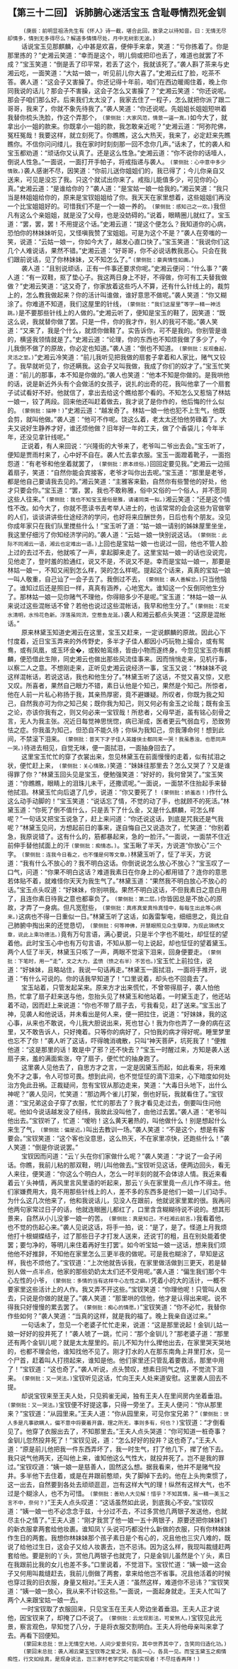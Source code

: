 ## 【第三十二回】 诉肺腑心迷活宝玉 含耻辱情烈死金钏


&nbsp;&nbsp;&nbsp;&nbsp;&nbsp;&nbsp;&nbsp;&nbsp; ```(庚辰：前明显祖汤先生有《怀人》诗一截，堪合此回，故录之以待知音。曰：无情无尽却情多，情到无多得尽么？解道多情情尽处，月中无树影无波。)```  
&nbsp;&nbsp;&nbsp;&nbsp;&nbsp;&nbsp;&nbsp;&nbsp;话说宝玉见那麒麟，心中甚是欢喜，便伸手来拿，笑道：“亏你拣着了。你是那里拣的？”史湘云笑道：“幸而是这个，明儿倘或把印也丢了，难道也就罢了不成？”宝玉笑道：“倒是丢了印平常，若丢了这个，我就该死了。”袭人斟了茶来与史湘云吃，一面笑道：“大姑一娘一，听见前儿你大喜了。”史湘云红了脸，吃茶不答。袭人道：“这会子又害臊了。你还记得十年前，咱们在西边暖阁住着，晚上你同我说的话儿？那会子不害臊，这会子怎么又害臊了？”史湘云笑道：“你还说呢。那会子咱们那么好。后来我们太太没了，我家去住了一程子，怎么就把你派了跟二哥哥，我来了，你就不象先待我了。”袭人笑道：“你还说呢。先姐姐长姐姐短哄着我替你梳头洗脸，作这个弄那个， ```(蒙侧批：大家风范，情景一逼一真。)```如今大了，就拿出小一姐的款来。你既拿小一姐的款，我怎敢亲近呢？”史湘云道：“阿弥陀佛，冤枉冤哉！我要这样，就立刻死了。你瞧瞧，这么大热天，我来了，必定赶来先瞧瞧你。不信你问问缕儿，我在家时时刻刻那一回不念你几声。”话未了，忙的袭人和宝玉都劝道：“顽话你又认真了。还是这么性急。”史湘云道：“你不说你的话噎人，倒说人性急。”一面说，一面打开手帕子，将戒指递与袭人。 ```(蒙侧批：心中意中多少情致。)```袭人感谢不尽，因笑道：“你前儿送你姐姐们的，我已得了；今儿你亲自又送来，可见是没忘了我。只这个就试出你来了。戒指儿能值多少，可见你的心真。”史湘云道：“是谁给你的？”袭人道：“是宝姑一娘一给我的。”湘云笑道：“我只当是林姐姐给你的，原来是宝钗姐姐给了你。我天天在家里想着，这些姐姐们再没一个比宝姐姐好的。可惜我们不是一个一娘一养的。 ```(蒙侧批：感知己之一欢。)```我但凡有这么个亲姐姐，就是没了父母，也是没妨碍的。”说着，眼睛圈儿就红了。宝玉道：“罢，罢，罢！不用提这个话。”史湘云道：“提这个便怎么？我知道你的心病，恐怕你的林妹妹听见，又怪嗔我赞了宝姐姐。可是为这个不是？”袭人在旁嗤的一笑，说道：“云姑一娘一，你如今大了，越发心直口快了。”宝玉笑道：“我说你们这几个人难说话，果然不错。”史湘云道：“好哥哥，你不必说话教我恶心。只会在我们跟前说话，见了你林妹妹，又不知怎么了。” ```(蒙侧批：豪爽情性如画。)```  
&nbsp;&nbsp;&nbsp;&nbsp;&nbsp;&nbsp;&nbsp;&nbsp;袭人道：“且别说顽话，正有一件事还要求你呢。”史湘云便问：“什么事？”袭人道：“有一双鞋，抠了垫心子。我这两日身上不好，不得做，你可有工夫替我做做？”史湘云笑道：“这又奇了，你家放着这些巧人不算，还有什么针线上的，裁剪上的，怎么教我做起来？你的活计叫谁做，谁好意思不做呢。”袭人笑道：“你又糊涂了。你难道不知道，我们这屋里的针线， ```(蒙侧批：“我们这屋里”等字一精一神活跳。)```是不要那些针线上的人做的。”史湘云听了，便知是宝玉的鞋了，因笑道：“既这么说，我就替你做了罢。只是一件，你的我才作，别人的我可不能。”袭人笑道：“又来了，我是个什么，就烦你做鞋了。实告诉你，可不是我的。你别管是谁的，横竖我领情就是了。”史湘云道：“论理，你的东西也不知烦我做了多少了，今儿我倒不做了的原故，你必定也知道。”袭人道：“倒也不知道。 ```(蒙侧批：反观叠起，灵活之至。)```”史湘云冷笑道：“前儿我听见把我做的扇套子拿着和人家比，赌气又铰了。我早就听见了，你还瞒我。这会子又叫我做，我成了你们的奴才了。”宝玉忙笑道：“前儿的那事，本不知是你做的。”袭人也笑道：“他本不知是你做的。是我哄他的话，说是新近外头有个会做活的女孩子，说扎的出奇的花，我叫他拿了一个扇套子试试看好不好。他就信了，拿出去给这个瞧给那个看的。不知怎么又惹恼了林姑一娘一，铰了两段。回来他还叫赶着做去，我才说了是你作的，他后悔的什么似的。 ```(蒙侧批：描神！)```”史湘云道：“越发奇了。林姑一娘一他也犯不上生气，他既会剪，就叫他做。”袭人道：“他可不作呢。饶这么着，老太太还怕他劳碌着了。大夫又说好生静养才好，谁还烦他做？旧年好一年的工夫，做了个香袋儿；今年半年，还没见拿针线呢。”  
&nbsp;&nbsp;&nbsp;&nbsp;&nbsp;&nbsp;&nbsp;&nbsp;正说着，有人来回说：“兴隆街的大爷来了，老爷叫二爷出去会。”宝玉听了，便知是贾雨村来了，心中好不自在。袭人忙去拿衣服。宝玉一面蹬着靴子，一面抱怨道：“有老爷和他坐着就罢了， ```(蒙侧批：原本烦俗。)```回回定要见我。”史湘云一边摇着扇子，笑道：“自然你能会宾接客，老爷才叫你出去呢。”宝玉道：“那里是老爷，都是他自己要请我去见的。”湘云笑道：“主雅客来勤，自然你有些警他的好处，他才只要会你。”宝玉道：“罢，罢，我也不敢称雅，俗中又俗的一个俗人，并不愿同这些人往来。” ```(蒙侧批：我也不知宝玉是俗是雅，请诸同类一拟。)```湘云笑道：“还是这个情性不改。如今大了，你就不愿读书去考举人进士的，也该常常的会会这些为官做宰的人们，谈谈讲讲些仕途经济的学问，也好将来应酬世务，日后也有个朋友。没见你成年家只在我们队里搅些什么！”宝玉听了道：“姑一娘一请别的姊妹屋里坐坐，我这里仔细污了你知经济学问的。”袭人道：“云姑一娘一快别说这话。 ```(蒙侧批：此际不同湘云一语，湘云也定难出一语。)```上回也是宝姑一娘一也说过一回，他也不管人脸上过的去过不去，他就咳了一声，拿起脚来走了。这里宝姑一娘一的话也没说完，见他走了，登时羞的脸通红，说又不是，不说又不是。幸而是宝姑一娘一，那要是林姑一娘一，不知又闹到怎么样，哭的怎么样呢。提起这个话来，真真的宝姑一娘一叫人敬重，自己讪了一会子去了。我倒过不去， ```(蒙侧批：袭人善解忿。)```只当他恼了。谁知过后还是照旧一样，真真有涵养，心地宽大。谁知这一个反倒同他生分了。那林姑一娘一见你赌气不理他，你得赔多少不是呢。”宝玉道：“林姑一娘一从来说过这些混帐话不曾？若他也说过这些混帐话，我早和他生分了。” ```(蒙侧批：花爱水清明，水怜花色新。浮落虽同流，空惹鱼龙涎。)```袭人和湘云都点头笑道：“这原是混帐话。”  
&nbsp;&nbsp;&nbsp;&nbsp;&nbsp;&nbsp;&nbsp;&nbsp;原来林黛玉知道史湘云在这里，宝玉又赶来，一定说麒麟的原故。因此心下忖度着，近日宝玉弄来的外传野史，多半才子佳人都因小巧玩物上撮合，或有鸳鸯，或有凤凰，或玉环金�，或鲛帕鸾绦，皆由小物而遂终身。今忽见宝玉亦有麒麟，便恐借此生隙，同史湘云也做出那些风流佳事来。因而悄悄走来，见机行事，以察二人之意。不想刚走来，正听见史湘云说经济一事，宝玉又说：“林妹妹不说这样混帐话，若说这话，我也和他生分了。”林黛玉听了这话，不觉又喜又惊，又悲又叹。所喜者，果然自己眼力不错，素日认他是个知己，果然是个知己。所惊者，他在人前一片私心称扬于我，其亲热厚密，竟不避嫌疑。所叹者，你既为我之知己，自然我亦可为你之知己矣；既你我为知己，则又何必有金玉之论哉；既有金玉之论，亦该你我有之，则又何必来一宝钗哉！所悲者，父母早逝，虽有铭心刻骨之言，无人为我主张。况近日每觉神思恍惚，病已渐成，医者更云气弱血亏，恐致劳怯之症。你我虽为知己，但恐自不能久待；你纵为我知己，奈我薄命何！想到此间，不禁滚下泪来。 ```(蒙侧批：普天下才子佳人英雄侠士都同来一哭！我虽愚浊，也愿同声一哭。)```待进去相见，自觉无味，便一面拭泪，一面抽身回去了。  
&nbsp;&nbsp;&nbsp;&nbsp;&nbsp;&nbsp;&nbsp;&nbsp;这里宝玉忙忙的穿了衣裳出来，忽见林黛玉在前面慢慢的走着，似有拭泪之状，便忙赶上来， ```(蒙侧批：关心情致。)```笑道：“妹妹往那里去？怎么又哭了？又是谁得罪了你？”林黛玉回头见是宝玉，便勉强笑道：“好好的，我何曾哭了。”宝玉笑道：“你瞧瞧，眼睛上的泪珠儿未干，还撒谎呢。”一面说，一面禁不住抬起手来替他拭泪。林黛玉忙向后退了几步，说道：“你又要死了！ ```(蒙侧批：娇羞态！)```作什么这么动手动脚的！”宝玉笑道：“说话忘了情，不觉的动了手，也就顾不的死活。”林黛玉道：“你死了倒不值什么，只是丢下了什么金，又是什么麒麟，可怎么样呢？”一句话又把宝玉说急了，赶上来问道：“你还说这话，到底是咒我还是气我呢？”林黛玉见问，方想起前日的事来，遂自悔自己又说造次了，忙笑道：“你别着急，我原说错了。这有什么的，筋都暴起来，急的一脸汗。”一面说，一面禁不住近前伸手替他拭面上的汗 ```(蒙侧批：痴情态。)```。宝玉瞅了半天，方说道“你放心”三个字。 ```(蒙侧批：连我今日看之，也不懂是何等文章。)```林黛玉听了，怔了半天，方说道：“我有什么不放心的？我不明白这话。你倒说说怎么放心不放心？”宝玉叹了一口气，问道：“你果不明白这话？难道我素日在你身上的心都用错了？连你的意思若体贴不着，就难怪你天天为我生气了。”林黛玉道：“果然我不明白放心不放心的话。”宝玉点头叹道：“好妹妹，你别哄我。果然不明白这话，不但我素日之意白用了，且连你素日待我之意也都辜负了。 ```(蒙侧批：第二层。)```你皆因总是不放心的原故，才弄了一身病。但凡宽慰些， ```(蒙侧批：真疼真爱真怜真惜中，每每生出此等心病来。)```这病也不得一日重似一日。”林黛玉听了这话，如轰雷掣电，细细思之，竟比自己肺腑中掏出来的还觉恳切， ```(蒙侧批：何等神佛，开慧眼照见众生孽障，为现此锦绣文章，说此上乘功德法。)```竟有万句言语，满心要说，只是半个字也不能吐，却怔怔的望着他。此时宝玉心中也有万句言语，不知从那一句上说起，却也怔怔的望着黛玉。两个人怔了半天，林黛玉只咳了一声，两眼不觉滚下泪来，回身便要走。 ```(蒙侧批：下笔时，用一“走”，文之大力，孟愤（愤之右半）不苦也。)```宝玉忙上前拉住，说道：“好妹妹，且略站住，我说一句话再走。”林黛玉一面拭泪，一面将手推开，说道：“有什么可说的。你的话我早知道了！”口里说着，却头也不回竟去了。  
&nbsp;&nbsp;&nbsp;&nbsp;&nbsp;&nbsp;&nbsp;&nbsp;宝玉站着，只管发起呆来。原来方才出来慌忙，不曾带得扇子，袭人怕他热，忙拿了扇子赶来送与他，忽抬头见了林黛玉和他站着。一时黛玉走了，他还站着不动，因而赶上来说道：“你也不带了扇子去，亏我看见，赶了送来。”宝玉出了神，见袭人和他说话，并未看出是何人来，便一把拉住，说道：“好妹妹，我的这心事，从来也不敢说，今儿我大胆说出来，死也甘心！我为你也弄了一身的病在这里，又不敢告诉人，只好掩着。只等你的病好了，只怕我的病才得好呢。睡里梦里也忘不了你！”袭人听了这话，吓得魄消魂散，只叫“神天菩萨，坑死我了！”便推他道：“这是那里的话！敢是中了邪？还不快去？”宝玉一时醒过来，方知是袭人送扇子来，羞的满面紫涨，夺了扇子，便忙忙的抽身跑了。  
&nbsp;&nbsp;&nbsp;&nbsp;&nbsp;&nbsp;&nbsp;&nbsp;这里袭人见他去了，自思方才之言，一定是因黛玉而起，如此看来，将来难免不才之事，令人可惊可畏。想到此间，也不觉怔怔的滴下泪来，心下暗度如何处治方免此丑祸。正裁疑间，忽有宝钗从那边走来，笑道：“大毒日头地下，出什么神呢？”袭人见问，忙笑道：“那边两个雀儿打架，倒也好玩，我就看住了。”宝钗道：“宝兄弟这会子穿了衣服，忙忙的那去了？我才看见走过去，倒要叫住问他呢。他如今说话越发没了经纬，我故此没叫他了，由他过去罢。”袭人道：“老爷叫他出去。”宝钗听了，忙道：“嗳哟！这么黄天暑热的，叫他做什么！别是想起什么来生了气， ```(蒙侧批：偏是近。)```叫出去教训一场。”袭人笑道：“不是这个，想是有客要会。”宝钗笑道：“这个客也没意思，这么热天，不在家里凉快，还跑些什么！”袭人笑道：“倒是你说说罢。”  
&nbsp;&nbsp;&nbsp;&nbsp;&nbsp;&nbsp;&nbsp;&nbsp;宝钗因而问道：“云丫头在你们家做什么呢？”袭人笑道：“才说了一会子闲话。你瞧，我前儿粘的那双鞋，明儿叫他做去。”宝钗听见这话，便两边回头，看无人来往，便笑道：“你这么个明白人，怎么一时半刻的就不会体谅人情。我近来看着云丫头神情，再风里言风里语的听起来，那云丫头在家里竟一点儿作不得主。他们家嫌费用大，竟不用那些针线上的人，差不多的东西多是他们一娘一儿们动手。为什么这几次他来了，他和我说话儿，见没人在跟前，他就说家里累的很。我再问他两句家常过日子的话，他就连眼圈儿都红了，口里含含糊糊待说不说的。想其形景来，自然从小儿没爹一娘一的苦。 ```(蒙侧批：真是知己，不枉湘云前言。)```我看着他，也不觉的伤起心来。”袭人见说这话，将手一拍，说：“是了，是了。怪道上月我烦他打十根蝴蝶结子，过了那些日子才打发人送来，还说‘打的粗，且在别处能着使罢；要匀净的，等明儿来住着再好生打罢’。如今听宝姑一娘一这话，想来我们烦他他不好推辞，不知他在家里怎么三更半夜的做呢。可是我也糊涂了，早知是这样，我也不烦他了。”宝钗道：“上次他就告诉我，在家里做活做到三更天，若是替别人做一点半点，他家的那些奶奶太太们还不受用呢。”袭人道：“偏生我们那个牛心左性的小爷， ```(蒙侧批：多情的当有这样牛心左性之癖。)```凭着小的大的活计，一概不要家里这些活计上的人作。我又弄不开这些。”宝钗笑道：“你理他呢！只管叫人做去，只说是你做的就是了。”袭人笑道：“那里哄的信他，他才是认得出来呢。说不得我只好慢慢的累去罢了。 ```(蒙侧批：痴心的情愿。)```”宝钗笑道：“你不必忙，我替你作些如何？”袭人笑道：“当真的这样，就是我的福了。晚上我亲自送过来。”  
&nbsp;&nbsp;&nbsp;&nbsp;&nbsp;&nbsp;&nbsp;&nbsp;一句话未了，忽见一个老婆子忙忙走来，说道：“这是那里说起！金钏儿姑一娘一好好的投井死了！”袭人唬了一跳，忙问：“那个金钏儿？”那老婆子道：“那里还有两个金钏儿呢？就是太太屋里的。前儿不知为什么撵他出去，在家里哭天哭地的，也都不理会他，谁知找他不见了。刚才打水的人在那东南角上井里打水，见一个尸首，赶着叫人打捞起来，谁知是他。他们家里还只管乱着要救活，那里中用了！”宝钗道：“这也奇了。”袭人听说，点头赞叹，想素日同气之情，不觉流下泪来。 ```(蒙侧批：又一哭法。)```宝钗听见这话，忙向王夫人处来道安慰。这里袭人回去不提。  
&nbsp;&nbsp;&nbsp;&nbsp;&nbsp;&nbsp;&nbsp;&nbsp;却说宝钗来至王夫人处，只见鸦雀无闻，独有王夫人在里间房内坐着垂泪。 ```(蒙侧批：又一哭法。)```宝钗便不好提这事，只得一旁坐了。王夫人便问：“你从那里来？”宝钗道：“从园里来。”王夫人道：“你从园里来，可见你宝兄弟？” ```(蒙侧批：世人多是凡事欲瞒人，偏不意中将要着开露，理之所无，事则多有，何也？)```宝钗道：“才倒看见了。他穿了衣服出去了，不知那里去。”王夫人点头哭道：“你可知道一桩奇事？金钏儿忽然投井死了！”宝钗见说，道：“怎么好好的投井？这也奇了。”王夫人道：“原是前儿他把我一件东西弄坏了，我一时生气，打了他几下，撵了他下去。我只说气他两天，还叫他上来，谁知他这么气性大，就投井死了。岂不是我的罪过。”宝钗叹道：“姨一娘一是慈善人，固然这么想。据我看来，他并不是赌气投井。多半他下去住着，或是在井跟前憨顽，失了脚掉下去的。他在上头拘束惯了，这一出去，自然要到各处去顽顽逛逛，岂有这样大气的理！纵然有这样大气，也不过是个糊涂人，也不为可惜。 ```(蒙侧批：善劝人大见解！惜乎？不知其情，虽一精一美玉之言不中，奈何？)```”王夫人点头叹道：“这话虽然如此说，到底我心不安。”宝钗叹道：“姨一娘一也不必念念于兹，十分过不去，不过多赏他几两银子发送他，也就尽主仆之情了。”王夫人道：“刚才我赏了他一娘一五十两银子，原要还把你妹妹们的新衣服拿两套给他妆裹。谁知凤丫头说可巧都没什么新做的衣服，只有你林妹妹作生日的两套。我想你林妹妹那个孩子素日是个有心的，况且他也三灾八难的，既说了给他过生日，这会子又给人妆裹去，岂不忌讳。因为这么样，我现叫裁缝赶两套给他。要是别的丫头，赏他几两银子也就完了，只是金钏儿虽然是个丫头，素日在我跟前比我的女儿也差不多。”口里说着，不觉泪下。宝钗忙道：“姨一娘一这会子又何用叫裁缝赶去，我前儿倒做了两套，拿来给他岂不省事。况且他活着的时候也穿过我的旧衣服，身量又相对。”王夫人道：“虽然这样，难道你不忌讳？”宝钗笑道：“姨一娘一放心，我从来不计较这些。”一面说，一面起身就走。王夫人忙叫了两个人来跟宝姑一娘一去。  
&nbsp;&nbsp;&nbsp;&nbsp;&nbsp;&nbsp;&nbsp;&nbsp;一时宝钗取了衣服回来，只见宝玉在王夫人旁边坐着垂泪。王夫人正才说他，因宝钗来了，却掩了口不说了。 ```(蒙侧批：云龙现影法，可爱煞人。)```宝钗见此光景，察言观色，早知觉了八分，于是将衣服交割明白。王夫人将他母亲叫来拿了去。再看下回便知。  
&nbsp;&nbsp;&nbsp;&nbsp;&nbsp;&nbsp;&nbsp;&nbsp; ```(蒙回末总批：世上无情空大地，人间少爱景何穷。其中世界其中了，含笑同归造化功。)```  
&nbsp;&nbsp;&nbsp;&nbsp;&nbsp;&nbsp;&nbsp;&nbsp; ```(蒙回末总批：袭人湘云黛玉宝钗等之爱之哭，各具一心，各具一见。而宝玉黛玉之痴情痴性，行文如绘真，是现身说法，岂三家村老学究之可能实现者！不尽炷香再拜！)```
